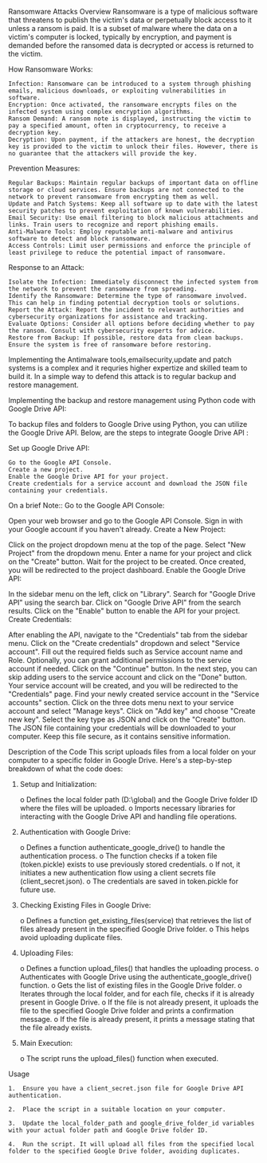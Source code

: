 Ransomware Attacks
Overview
Ransomware is a type of malicious software that threatens to publish the victim's data or perpetually block access to it unless a ransom is paid. It is a subset of malware where the data on a victim's computer is locked, typically by encryption, and payment is demanded before the ransomed data is decrypted or access is returned to the victim.

How Ransomware Works:

    Infection: Ransomware can be introduced to a system through phishing emails, malicious downloads, or exploiting vulnerabilities in software.
    Encryption: Once activated, the ransomware encrypts files on the infected system using complex encryption algorithms.
    Ransom Demand: A ransom note is displayed, instructing the victim to pay a specified amount, often in cryptocurrency, to receive a decryption key.
    Decryption: Upon payment, if the attackers are honest, the decryption key is provided to the victim to unlock their files. However, there is no guarantee that the attackers will provide the key.

    
Prevention Measures:

    Regular Backups: Maintain regular backups of important data on offline storage or cloud services. Ensure backups are not connected to the network to prevent ransomware from encrypting them as well.
    Update and Patch Systems: Keep all software up to date with the latest security patches to prevent exploitation of known vulnerabilities.
    Email Security: Use email filtering to block malicious attachments and links. Train users to recognize and report phishing emails.
    Anti-Malware Tools: Employ reputable anti-malware and antivirus software to detect and block ransomware.
    Access Controls: Limit user permissions and enforce the principle of least privilege to reduce the potential impact of ransomware.

    
Response to an Attack:

    Isolate the Infection: Immediately disconnect the infected system from the network to prevent the ransomware from spreading.
    Identify the Ransomware: Determine the type of ransomware involved. This can help in finding potential decryption tools or solutions.
    Report the Attack: Report the incident to relevant authorities and cybersecurity organizations for assistance and tracking.
    Evaluate Options: Consider all options before deciding whether to pay the ransom. Consult with cybersecurity experts for advice.
    Restore from Backup: If possible, restore data from clean backups. Ensure the system is free of ransomware before restoring.



Implementing the Antimalware tools,emailsecurity,update and patch systems is a complex and it requries higher expertize and skilled team to build it.
In a  simple way to defend this attack is to regular backup and restore management.



Implementing the backup and restore management using Python code with Google Drive API:

To backup files and folders to Google Drive using Python, you can utilize the Google Drive API. Below, are the steps to integrate Google Drive API :

Set up Google Drive API:

    Go to the Google API Console.
    Create a new project.
    Enable the Google Drive API for your project.
    Create credentials for a service account and download the JSON file containing your credentials.

On a brief Note::
Go to the Google API Console:



Open your web browser and go to the Google API Console.
Sign in with your Google account if you haven't already.
Create a New Project:

Click on the project dropdown menu at the top of the page.
Select "New Project" from the dropdown menu.
Enter a name for your project and click on the "Create" button.
Wait for the project to be created. Once created, you will be redirected to the project dashboard.
Enable the Google Drive API:

In the sidebar menu on the left, click on "Library".
Search for "Google Drive API" using the search bar.
Click on "Google Drive API" from the search results.
Click on the "Enable" button to enable the API for your project.
Create Credentials:

After enabling the API, navigate to the "Credentials" tab from the sidebar menu.
Click on the "Create credentials" dropdown and select "Service account".
Fill out the required fields such as Service account name and Role.
Optionally, you can grant additional permissions to the service account if needed.
Click on the "Continue" button.
In the next step, you can skip adding users to the service account and click on the "Done" button.
Your service account will be created, and you will be redirected to the "Credentials" page.
Find your newly created service account in the "Service accounts" section.
Click on the three dots menu next to your service account and select "Manage keys".
Click on "Add key" and choose "Create new key".
Select the key type as JSON and click on the "Create" button.
The JSON file containing your credentials will be downloaded to your computer. Keep this file secure, as it contains sensitive information.







Description of the Code
This script uploads files from a local folder on your computer to a specific folder in Google Drive. Here's a step-by-step breakdown of what the code does:
1.	Setup and Initialization:

    o	Defines the local folder path (D:\\global) and the Google Drive folder ID where the files will be uploaded.
    o	Imports necessary libraries for interacting with the Google Drive API and handling file operations.
3.	Authentication with Google Drive:

    o	Defines a function authenticate_google_drive() to handle the authentication process.
    o	The function checks if a token file (token.pickle) exists to use previously stored credentials.
    o	If not, it initiates a new authentication flow using a client secrets file (client_secret.json).
    o	The credentials are saved in token.pickle for future use.
5.	Checking Existing Files in Google Drive:

    o	Defines a function get_existing_files(service) that retrieves the list of files already present in the specified Google Drive folder.
    o	This helps avoid uploading duplicate files.
7.	Uploading Files:

    o	Defines a function upload_files() that handles the uploading process.
    o	Authenticates with Google Drive using the authenticate_google_drive() function.
    o	Gets the list of existing files in the Google Drive folder.
    o	Iterates through the local folder, and for each file, checks if it is already present in Google Drive.
    o	If the file is not already present, it uploads the file to the specified Google Drive folder and prints a confirmation message.
    o	If the file is already present, it prints a message stating that the file already exists.
9.	Main Execution:
   
    o	The script runs the upload_files() function when executed.



   
Usage


    1.	Ensure you have a client_secret.json file for Google Drive API authentication.
    
    2.	Place the script in a suitable location on your computer.
    
    3.	Update the local_folder_path and google_drive_folder_id variables with your actual folder path and Google Drive folder ID.
    
    4.	Run the script. It will upload all files from the specified local folder to the specified Google Drive folder, avoiding duplicates.



